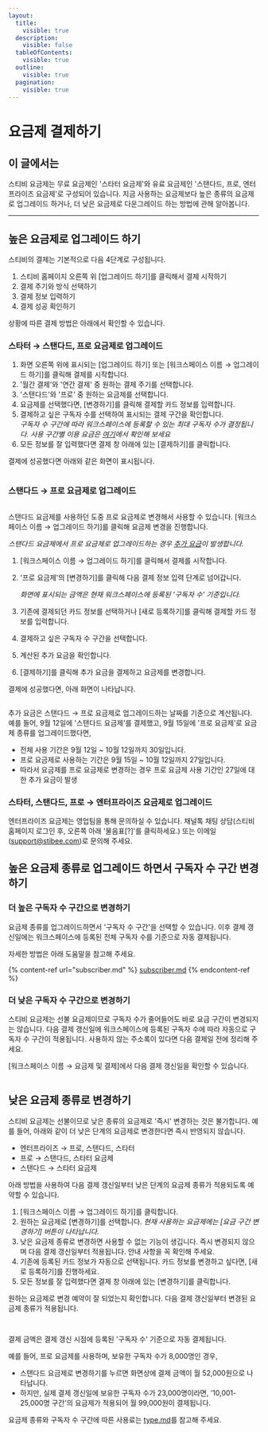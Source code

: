 ```yaml
---
layout:
  title:
    visible: true
  description:
    visible: false
  tableOfContents:
    visible: true
  outline:
    visible: true
  pagination:
    visible: true
---
```


# 요금제 결제하기

## 이 글에서는 <a href="#h_01ha1aag76sdrxdccprnvp71ne" id="h_01ha1aag76sdrxdccprnvp71ne"></a>

스티비 요금제는 무료 요금제인 '스타터 요금제'와 유료 요금제인 '스탠다드, 프로, 엔터프라이즈 요금제'로 구성되어 있습니다. 지금 사용하는 요금제보다 높은 종류의 요금제로 업그레이드 하거나, 더 낮은 요금제로 다운그레이드 하는 방법에 관해 알아봅니다.

***

## 높은 요금제로 업그레이드 하기

스티비의 결제는 기본적으로 다음 4단계로 구성됩니다.

1. 스티비 홈페이지 오른쪽 위 \[업그레이드 하기]를 클릭해서 결제 시작하기
2. 결제 주기와 방식 선택하기
3. 결제 정보 입력하기
4. 결제 성공 확인하기

상황에 따른 결제 방법은 아래에서 확인할 수 있습니다.



### 스타터 **→** 스탠다드, 프로 요금제로 업그레이드

1. 화면 오른쪽 위에 표시되는 \[업그레이드 하기] 또는 \[워크스페이스 이름 → 업그레이드 하기]를 클릭해 결제를 시작합니다.
2. '월간 결제'와 '연간 결제' 중 원하는 결제 주기를 선택합니다.
3. '스탠다드'와 '프로' 중 원하는 요금제를 선택합니다.
4. 요금제를 선택했다면, \[변경하기]를 클릭해 결제할 카드 정보를 입력합니다.
5. 결제하고 싶은 구독자 수를 선택하여 표시되는 결제 구간을 확인합니다.\
   _구독자 수 구간에 따라 워크스페이스에 등록할 수 있는 최대 구독자 수가 결정됩니다. 사용 구간별 이용 요금은_ [_여기_](../understanding/type.md)_에서 확인해 보세요_
6. 모든 정보를 잘 입력했다면 결제 창 아래에 있는 \[결제하기]를 클릭합니다.

결제에 성공했다면 아래와 같은 화면이 표시됩니다.

<figure><img src="../../.gitbook/assets/image (77).png" alt=""><figcaption></figcaption></figure>



### **스탠다드 → 프로 요금제로 업그레이드** <a href="#id-01ha6g4tb18k42jjtm8yzxha3t" id="id-01ha6g4tb18k42jjtm8yzxha3t"></a>

<figure><img src="../../.gitbook/assets/image (80).png" alt=""><figcaption></figcaption></figure>

스탠다드 요금제를 사용하던 도중 프로 요금제로 변경해서 사용할 수 있습니다. \[워크스페이스 이름 → 업그레이드 하기]를 클릭해 요금제 변경을 진행합니다.&#x20;

_스탠다드 요금제에서 프로 요금제로 업그레이드하는 경우_ [_추가 요금_](subscriber.md#h\_01habcxf9wqq867nxnea9x5ym5)_이 발생합니다._

1. \[워크스페이스 이름 → 업그레이드 하기]를 클릭해서 결제를 시작합니다.
2.  '프로 요금제'의 \[변경하기]를 클릭해 다음 결제 정보 입력 단계로 넘어갑니다.

    _화면에 표시되는 금액은 현재 워크스페이스에 등록된 '구독자 수' 기준입니다._
3. 기존에 결제되던 카드 정보를 선택하거나 \[새로 등록하기]를 클릭해 결제할 카드 정보를 입력합니다.
4. 결제하고 싶은 구독자 수 구간을 선택합니다.&#x20;
5. 계산된 추가 요금을 확인합니다.
6. \[결제하기]를 클릭해 추가 요금을 결제하고 요금제를 변경합니다.

결제에 성공했다면, 아래 화면이 나타납니다.

<figure><img src="../../.gitbook/assets/image (82).png" alt=""><figcaption></figcaption></figure>



추가 요금은 스탠다드 → 프로 요금제로 업그레이드하는 날짜를 기준으로 계산됩니다. 예를 들어, 9월 12일에 '스탠다드 요금제'를 결제했고, 9월 15일에 '프로 요금제'로 요금제 종류를 업그레이드했다면,&#x20;

* 전체 사용 기간은 9월 12일 \~ 10월 12일까지 30일입니다.
* 프로 요금제로 사용하는 기간은 9월 15일 \~ 10월 12일까지 27일입니다.
* 따라서 요금제를 프로 요금제로 변경하는 경우 프로 요금제 사용 기간인 27일에 대한 추가 요금이 발생



### 스타터, 스탠다드, 프로 → 엔터프라이즈 요금제로 업그레이드 <a href="#id-01ha6g52bytqk9tk9a0505nvbw" id="id-01ha6g52bytqk9tk9a0505nvbw"></a>

엔터프라이즈 요금제는 영업팀을 통해 문의하실 수 있습니다. 채널톡 채팅 상담(스티비 홈페이지 로그인 후, 오른쪽 아래 '물음표\[?]'를 클릭하세요.) 또는 이메일([support@stibee.com](mailto:sales@stibee.com))로 문의해 주세요.



## 높은 요금제 종류로 업그레이드 하면서 구독자 수 구간 변경하기 <a href="#id-01ha6k9792w1r853sz4vrpz99y" id="id-01ha6k9792w1r853sz4vrpz99y"></a>

### 더 높은 구독자 수 구간으로 변경하기 <a href="#id-01ha68j6p23zg0zdr60pftp2v2" id="id-01ha68j6p23zg0zdr60pftp2v2"></a>

요금제 종류를 업그레이드하면서 '구독자 수 구간'을 선택할 수 있습니다. 이후 결제 갱신일에는 워크스페이스에 등록된 전체 구독자 수를 기준으로 자동 결제됩니다.&#x20;

자세한 방법은 아래 도움말을 참고해 주세요.

{% content-ref url="subscriber.md" %}
[subscriber.md](subscriber.md)
{% endcontent-ref %}



### 더 낮은 구독자 수 구간으로 변경하기

스티비 요금제는 선불 요금제이므로 구독자 수가 줄어들어도 바로 요금 구간이 변경되지는 않습니다. 다음 결제 갱신일에 워크스페이스에 등록된 구독자 수에 따라 자동으로 구독자 수 구간이 적용됩니다. 사용하지 않는 주소록이 있다면 다음 결제일 전에 정리해 주세요.

\[워크스페이스 이름 → 요금제 및 결제]에서 다음 결제 갱신일을 확인할 수 있습니다.

<figure><img src="../../.gitbook/assets/image (83).png" alt=""><figcaption></figcaption></figure>



## 낮은 요금제 종류로 변경하기 <a href="#id-01ha6fxp3q4xaqe8ne5d5gs3tj" id="id-01ha6fxp3q4xaqe8ne5d5gs3tj"></a>

스티비 요금제는 선불이므로 낮은 종류의 요금제로 '즉시' 변경하는 것은 불가합니다. 예를 들어, 아래와 같이 더 낮은 단계의 요금제로 변경한다면 즉시 반영되지 않습니다.

* 엔터프라이즈 → 프로, 스탠다드, 스타터
* 프로 → 스탠다드, 스타터 요금제
* 스탠다드 → 스타터 요금제

아래 방법을 사용하여 다음 결제 갱신일부터 낮은 단계의 요금제 종류가 적용되도록 예약할 수 있습니다.

1. \[워크스페이스 이름 → 업그레이드 하기]를 클릭합니다.
2. 원하는 요금제로 \[변경하기]를 선택합니다. _현재 사용하는 요금제에는 \[요금 구간 변경하기] 버튼이 나타납니다._
3. 낮은 요금제 종류로 변경하면 사용할 수 없는 기능이 생깁니다. 즉시 변경되지 않으며 다음 결제 갱신일부터 적용됩니다. 안내 사항을 꼭 확인해 주세요.
4. 기존에 등록된 카드 정보가 자동으로 선택됩니다. 카드 정보를 변경하고 싶다면, \[새로 등록하기]를 진행하세요.
5. 모든 정보를 잘 입력했다면 결제 창 아래에 있는 \[변경하기]를 클릭합니다.

원하는 요금제로 변경 예약이 잘 되었는지 확인합니다. 다음 결제 갱신일부터 변경된 요금제 종류가 적용됩니다.

<div>

<figure><img src="../../.gitbook/assets/image (88).png" alt=""><figcaption></figcaption></figure>

 

<figure><img src="../../.gitbook/assets/image (137).png" alt=""><figcaption></figcaption></figure>

</div>



결제 금액은 결제 갱신 시점에 등록된 '구독자 수' 기준으로 자동 결제됩니다.

예를 들어, 프로 요금제를 사용하며, 보유한 구독자 수가 8,000명인 경우,&#x20;

* 스탠다드 요금제로 변경하기를 누르면 화면상에 결제 금액이 월 52,000원으로 나타납니다.
* 하지만, 실제 결제 갱신일에 보유한 구독자 수가 23,000명이라면, '10,001-25,000명 구간'의 요금제가 적용되어 월 99,000원이 결제됩니다.

요금제 종류와 구독자 수 구간에 따른 사용료는 [type.md](../understanding/type.md "mention")를 참고해 주세요.
